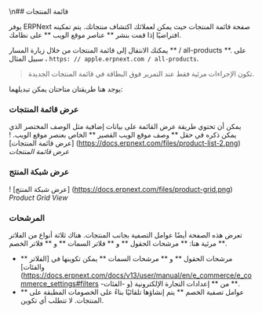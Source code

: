 \n## قائمة المنتجات

يوفر ERPNext صفحة قائمة المنتجات حيث يمكن لعملائك اكتشاف منتجاتك. يتم تمكينه افتراضيًا إذا قمت بنشر ** عناصر موقع الويب ** على نظامك.

يمكنك الانتقال إلى قائمة المنتجات من خلال زيارة المسار ** / all-products **. على سبيل المثال ، `https: // apple.erpnext.com / all-products`.

> تكون الإجراءات مرئية فقط عند التمرير فوق البطاقة في قائمة المنتجات الجديدة.

يوجد هنا طريقتان متاحتان يمكن تبديلهما:

### عرض قائمة المنتجات

يمكن أن تحتوي طريقة عرض القائمة على بيانات إضافية مثل الوصف المختصر الذي يمكن ذكره في حقل ** وصف موقع الويب القصير ** الخاص بعنصر موقع الويب. ! [عرض قائمة المنتجات] (https://docs.erpnext.com/files/product-list-2.png) _عرض قائمة المنتجات_

### عرض شبكة المنتج

! [عرض شبكة المنتج] (https://docs.erpnext.com/files/product-grid.png) _Product Grid View_

### المرشحات

تعرض هذه الصفحة أيضًا عوامل التصفية بجانب المنتجات. هناك ثلاثة أنواع من الفلاتر مرئية هنا: ** مرشحات الحقول ** و ** فلاتر السمات ** و ** فلاتر الخصم **.

* ** مرشحات الحقول ** و ** مرشحات السمات ** يمكن تكوينها في [الفلاتر والفئات] (https://docs.erpnext.com/docs/v13/user/manual/en/e_commerce/e_commerce_settings#filters -و -الفئات) من ** إعدادات التجارة الإلكترونية **.
* ** عوامل تصفية الخصم ** يتم إنشاؤها تلقائيًا بناءً على الخصومات المطبقة على المنتجات. لا تتطلب أي تكوين.